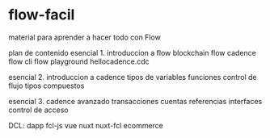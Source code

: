 # flow-facil
material para aprender a hacer todo con Flow

plan de contenido
esencial  1. introduccion a flow
blockchain
flow
cadence
flow cli
flow playground
hellocadence.cdc

esencial 2. introduccion a cadence
tipos de variables
funciones
control de flujo
tipos compuestos

esencial 3. cadence avanzado
transacciones
cuentas
referencias
interfaces
control de acceso

DCL: dapp
fcl-js
vue
nuxt
nuxt-fcl
ecommerce
